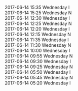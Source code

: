 2017-06-14 15:35 Wednesday  I  
2017-06-14 15:25 Wednesday  N  
2017-06-14 12:30 Wednesday  I  
2017-06-14 12:25 Wednesday  N  
2017-06-14 12:20 Wednesday  I  
2017-06-14 12:15 Wednesday  N  
2017-06-14 11:35 Wednesday  I  
2017-06-14 11:30 Wednesday  N  
2017-06-14 10:00 Wednesday  I  
2017-06-14 09:55 Wednesday  N  
2017-06-14 09:30 Wednesday  I  
2017-06-14 09:25 Wednesday  N  
2017-06-14 05:50 Wednesday  I  
2017-06-14 05:45 Wednesday  N  
2017-06-14 05:20 Wednesday  I  
